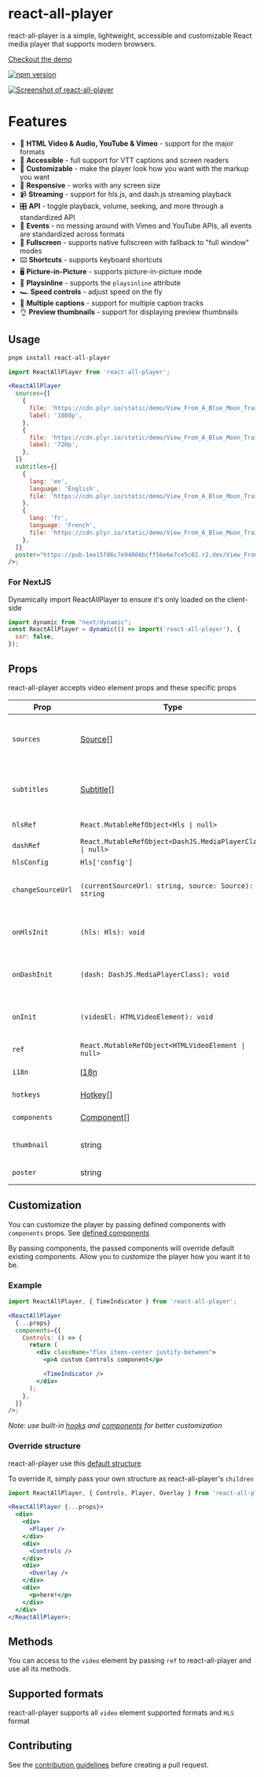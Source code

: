 # react-all-player

react-all-player is a simple, lightweight, accessible and customizable React media player that supports modern browsers.

[Checkout the demo](https://reactallplayer.asadk.dev)

[![npm version](https://img.shields.io/npm/v/react-all-player.svg)](https://www.npmjs.com/package/react-all-player) 

[![Screenshot of react-all-player ](https://iili.io/d9HeQAN.md.png)](https://reactallplayer.asadk.dev)
# Features

- 📼 **HTML Video & Audio, YouTube & Vimeo** - support for the major formats
- 💪 **Accessible** - full support for VTT captions and screen readers
- 🔧 **Customizable** - make the player look how you want with the markup you want
- 📱 **Responsive** - works with any screen size
- 📹 **Streaming** - support for hls.js, and dash.js streaming playback
- 🎛 **API** - toggle playback, volume, seeking, and more through a standardized API
- 🎤 **Events** - no messing around with Vimeo and YouTube APIs, all events are standardized across formats
- 🔎 **Fullscreen** - supports native fullscreen with fallback to "full window" modes
- ⌨️ **Shortcuts** - supports keyboard shortcuts
- 🖥 **Picture-in-Picture** - supports picture-in-picture mode
- 📱 **Playsinline** - supports the `playsinline` attribute
- 🏎 **Speed controls** - adjust speed on the fly
- 📖 **Multiple captions** - support for multiple caption tracks
- 👌 **Preview thumbnails** - support for displaying preview thumbnails

## Usage

```bash
pnpm install react-all-player
```

```jsx
import ReactAllPlayer from 'react-all-player';

<ReactAllPlayer
  sources={[
    {
      file: 'https://cdn.plyr.io/static/demo/View_From_A_Blue_Moon_Trailer-1080p.mp4',
      label: '1080p',
    },
    {
      file: 'https://cdn.plyr.io/static/demo/View_From_A_Blue_Moon_Trailer-720p.mp4',
      label: '720p',
    },
  ]}
  subtitles={[
    {
      lang: 'en',
      language: 'English',
      file: 'https://cdn.plyr.io/static/demo/View_From_A_Blue_Moon_Trailer-HD.en.vtt',
    },
    {
      lang: 'fr',
      language: 'French',
      file: 'https://cdn.plyr.io/static/demo/View_From_A_Blue_Moon_Trailer-HD.fr.vtt',
    },
  ]}
  poster="https://pub-1ee15f86c7e94066bcff56e6e7ce5c02.r2.dev/View_From_A_Blue_Moon_Trailer-HD.jpg"
/>;
```

### For NextJS 
Dynamically import ReactAllPlayer to ensure it's only loaded on the client-side
```jsx
import dynamic from "next/dynamic";
const ReactAllPlayer = dynamic(() => import('react-all-player'), {
  ssr: false,
});
```

## Props

react-all-player accepts video element props and these specific props

| Prop              | Type                                                                                                   | Description                                                 | Default                                                                                                         | Required |
| ----------------- | ------------------------------------------------------------------------------------------------------ | ----------------------------------------------------------- | --------------------------------------------------------------------------------------------------------------- | -------- |
| `sources`         | [Source](https://github.com/asadbek064/react-all-player/blob/main/src/types/types.ts#L1)[]                     | An array of sources contain `file`, `label` and `type`      | `null`                                                                                                          | `true`   |
| `subtitles`       | [Subtitle](https://github.com/asadbek064/react-all-player/blob/main/src/types/types.ts#L6)[]                   | An array of subtitles contain `file`, `lang` and `language` | `null`                                                                                                          | `false`  |
| `hlsRef`          | `React.MutableRefObject<Hls \| null>`                                                                  | `hls.js` instance ref                                       | `React.createRef()`                                                                                             | `false`  |
| `dashRef`         | `React.MutableRefObject<DashJS.MediaPlayerClass \| null>`                                              | `dashjs` instance ref                                       | `React.createRef()`                                                                                             | `false`  |
| `hlsConfig`       | `Hls['config']`                                                                                        | `hls.js` config                                             | `{}`                                                                                                            | `false`  |
| `changeSourceUrl` | `(currentSourceUrl: string, source: Source): string`                                                   | A function that modify given source url (`hls` only)        | `() => null`                                                                                                    | `false`  |
| `onHlsInit`       | `(hls: Hls): void`                                                                                     | A function that called after hls.js initialization          | `() => null`                                                                                                    | `false`  |
| `onDashInit`      | `(dash: DashJS.MediaPlayerClass): void`                                                                | A function that called after dashjs initialization          | `() => null`                                                                                                    | `false`  |
| `onInit`          | `(videoEl: HTMLVideoElement): void`                                                                    | A function that called after video initialization           | `() => null`                                                                                                    | `false`  |
| `ref`             | `React.MutableRefObject<HTMLVideoElement \| null>`                                                     | `video` element ref                                         | `null`                                                                                                          | `false`  |
| `i18n`            | [I18n](https://github.com/asadbek064/react-all-player/blob/main/src/contexts/VideoPropsContext.tsx#L41)        | Translations                                                | [Default Translations](https://github.com/asadbek064/react-all-player/blob/main/src/contexts/VideoPropsContext.tsx#L69) | `false`  |
| `hotkeys`         | [Hotkey](https://github.com/asadbek064/react-all-player/blob/main/src/types/types.ts#L25)[]                    | Hotkeys (shortcuts)                                         | [Default Hotkeys](https://github.com/asadbek064/react-all-player/blob/main/src/contexts/VideoPropsContext.tsx#L99)      | `false`  |
| `components`      | [Component](https://github.com/asadbek064/react-all-player/blob/main/src/contexts/VideoPropsContext.tsx#L99)[] | See [Customization](#customization)                         | [Default components](https://github.com/asadbek064/react-all-player/blob/main/src/contexts/VideoPropsContext.tsx#L46)   | `false`  |
| `thumbnail`       | string                                                                                                 | Thumbnails on progress bar hover                            | `null`                                                                                                          | `false`  |
| `poster`       | string                                                                                                 | Video poster image on load                           | `null`                                                                                                          | `false`  |
## Customization

You can customize the player by passing defined components with `components` props. See [defined components](https://github.com/asadbek064/react-all-player/blob/main/src/contexts/VideoPropsContext.tsx#L46)

By passing components, the passed components will override default existing components. Allow you to customize the player how you want it to be.

### Example

```jsx
import ReactAllPlayer, { TimeIndicator } from 'react-all-player';

<ReactAllPlayer
  {...props}
  components={{
    Controls: () => {
      return (
        <div className="flex items-center justify-between">
          <p>A custom Controls component</p>

          <TimeIndicator />
        </div>
      );
    },
  }}
/>;
```

_Note: use built-in [hooks](https://github.com/asadbek064/react-all-player/tree/main/src/hooks) and [components](https://github.com/asadbek064/react-all-player/tree/main/src/components) for better customization_

### Override structure

react-all-player use this [default structure](https://github.com/asadbek064/react-all-player/blob/main/src/components/DefaultUI/DefaultUI.tsx)

To override it, simply pass your own structure as react-all-player's `children`

```jsx
import ReactAllPlayer, { Controls, Player, Overlay } from 'react-all-player';

<ReactAllPlayer {...props}>
  <div>
    <div>
      <Player />
    </div>
    <div>
      <Controls />
    </div>
    <div>
      <Overlay />
    </div>
    <div>
      <p>here!</p>
    </div>
  </div>
</ReactAllPlayer>;
```

## Methods

You can access to the `video` element by passing `ref` to react-all-player and use all its methods.

## Supported formats

react-all-player supports all `video` element supported formats and `HLS` format

## Contributing

See the [contribution guidelines](https://github.com/asadbek064/react-all-player/blob/fcb06801a60a8df033832333b990409a090558e9/CONTRIBUTING.md) before creating a pull request.
